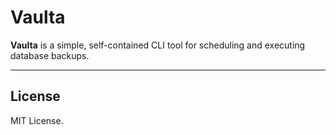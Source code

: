 # Vaulta

**Vaulta** is a simple, self-contained CLI tool for scheduling and executing database backups.

---

## License

MIT License.
